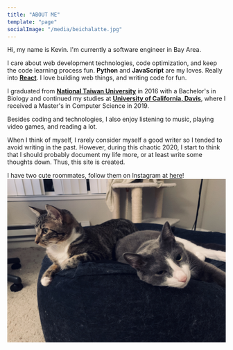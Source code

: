 ```yaml
---
title: "ABOUT ME"
template: "page"
socialImage: "/media/beichalatte.jpg"
---
```


Hi, my name is Kevin. I'm currently a software engineer in Bay Area.

I care about web development technologies, code optimization, and keep the code learning process fun. __Python__ and __JavaScript__ are my loves. Really into [__React__](https://reactjs.org/). I love building web things, and writing code for fun.

I graduated from [__National Taiwan University__](https://www.ntu.edu.tw/english/) in 2016 with a Bachelor's in Biology and continued my studies at [__University of California, Davis__](https://www.ucdavis.edu/), where I received a Master's in Computer Science in 2019.

Besides coding and technologies, I also enjoy listening to music, playing video games, and reading a lot. 

When I think of myself, I rarely consider myself a good writer so I tended to avoid writing in the past. However, during this chaotic 2020, I start to think that I should probably document my life more, or at least write some thoughts down. Thus, this site is created.

I have two cute roommates, follow them on Instagram at [here](https://www.instagram.com/beicha_latte/)!
![alt text](/media/beichalatte.jpg "my cute cats")